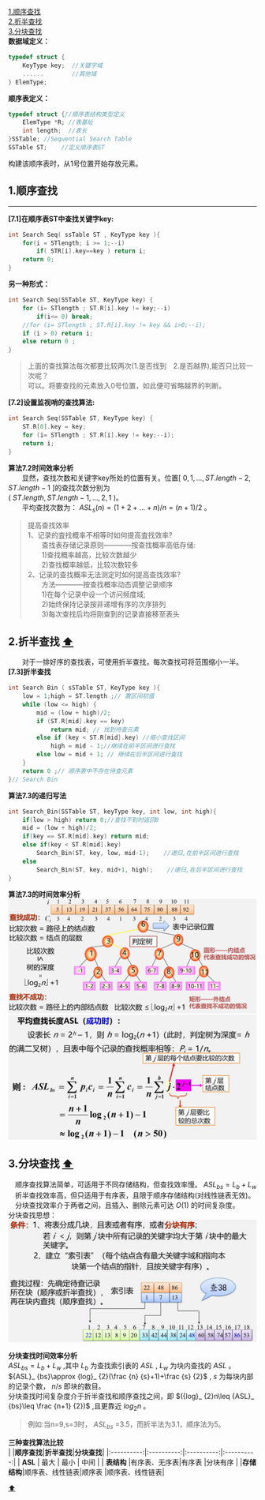 <span id = "top"></sapn>
[1.顺序查找](#part1)  
[2.折半查找](#part2)  
[3.分块查找](#part3)  
**数据域定义：**  
```cpp
typedef struct {
    KeyType key;  //关键字域
    ......        //其他域
} ElemType;
```
**顺序表定义：**
```cpp
typedef struct {//顺序表结构类型定义
    ElemType *R; //表基址
    int length;  //表长
}SSTable; //Sequential Search Table
SSTable ST;    //定义顺序表ST
```
构建该顺序表时，从1号位置开始存放元素。 
<span id = "part1"></span>  
## 1.顺序查找  
---  
**[7.1]在顺序表ST中查找关键字key:**  
```cpp
int Search Seq( ssTable ST , KeyType key ){
    for(i = STlength; i >= 1;--i)
        if( STR[i].key==key ) return i;
    return 0;
}
```
**另一种形式：**
```cpp
int Search Seq(SSTable ST, KeyType key) {
    for (i= STlength ; ST.R[i].key != key;--i)
        if(i<= 0) break;
    //for (i= STlength ; ST.R[i].key != key && i>0;--i);
    if (i > 0) return i;
    else return 0 ;
}
```
>上面的查找算法每次都要比较两次(1.是否找到　2.是否越界),能否只比较一次呢？  
>可以。将要查找的元素放入0号位置，如此便可省略越界的判断。  

**[7.2]设置监视哨的查找算法:**
```cpp
int Search Seq(SSTable ST, KeyType key) {
    ST.R[0].key = key;
    for (i= STlength ; ST.R[i].key != key;--i);
    return i;
}
```
**算法7.2时间效率分析**  
　　显然，查找次数和关键字key所处的位置有关。位置[ $0,1,..., ST.length-2, ST.length-1$ ]的查找次数分别为  
( $ST.length, ST.length-1,...,2,1$ )。  
　　平均查找次数为： ${ASL}_{s}(n)=(1+2+...+n)/n=(n+1)/2$ 。  
>提高查找效率  
>1、记录的査找概率不相等时如何提高査找效率?  
>　　查找表存储记录原则————按查找概率高低存储:  
>　　1)查找概率越高，比较次数越少  
>　　2)查找概率越低，比较次数较多  
2、记录的查找概率无法测定时如何提高查找效率?  
>　　方法————按查找概率动态调整记录顺序  
>　　1)在每个记录中设一个访问频度域;  
>　　2)始终保持记录按非递增有序的次序排列  
>　　3)每次查找后均将刚查到的记录直接移至表头

<span id = "part2"></span>  
## 2.折半查找  [:arrow_up:](#top)
　　对于一排好序的查找表，可使用折半查找，每次查找可将范围缩小一半。  
**[7.3]折半查找**  
```cpp
int Search Bin ( sSTable ST, KeyType key ){
    low = 1;high = ST.length ;// 置区间初值
    while (low <= high) {
        mid = (low + high)/2;
        if (ST.R[mid].key == key)
            return mid; // 找到待查元素
        else if (key < ST.R[mid].key) //缩小查找区间
            high = mid - 1;//继续在前半区间进行查找
        else low = mid + 1; // 继续在后半区间进行査找
    }
    return 0 ;// 顺序表中不存在待查元素
}// Search Bin
```
**算法7.3的递归写法**  
```cpp
int Search_Bin(SSTable ST, keyType key, int low, int high){
    if(low > high) return 0;//查找不到时返回0
    mid = (low + high)/2;
    if(key == ST.R[mid].key) return mid;
    else if(key < ST.R[mid].key)
        Search_Bin(ST, key, low, mid-1);    //递归,在前半区间进行查找
    else
        Search_Bin(ST, key, mid+1, high);    //递归,在后半区间进行查找
}
```
**算法7.3的时间效率分析**  
![](./images/折半查找判定树.png)  
![](./images/折半查找平均查找长度.png)  

<span id = "part3"></span>  
## 3.分块查找  [:arrow_up:](#top)
　顺序查找算法简单，可适用于不同存储结构，但查找效率慢。 ${ASL}_{bs}={L}_{b}+{L}_{w}$   
　折半查找效率高，但只适用于有序表，且限于顺序存储结构(对线性链表无效)。  
　分块查找效率介于两者之间，且插入、删除元素可达 $O(1)$ 的时间复杂度。  
分块查找思想：  
![](./images/分块查找思想.png)  

**分块查找时间效率分析**  
 ${ASL}_ {bs}={L}_ {b}+{L}_ {w}$ ,其中 ${L}_ {b}$ 为查找索引表的 $ASL$ , ${L}_ {w}$ 为块内查找的 $ASL$ 。  
 ${ASL}_ {bs}\approx {log}_ {2}(\frac {n} {s}+1)+\frac {s} {2}$ , $s$ 为每块内部的记录个数， $n/s$ 即块的数目。  
分块查找时间复杂度介于折半查找和顺序查找之间，即 $({log}_ {2}n\leq {ASL}_ {bs}\leq \frac {n+1} {2})$ ,且更靠近 ${log}_ {2}n$ 。  
>例如:当n=9,s=3时， ${ASL}_ {bs}$ =3.5，而折半法为3.1，顺序法为5。

**三种查找算法比较**  
|            |**顺序查找**|**折半查找**|**分块查找**|
|:----------:|:----------:|:----------:|:----------:|
|   **ASL**  |    最大     |    最小    |    中间    |
| **表结构** |有序表、无序表|有序表      |分块有序    |
|**存储结构**|顺序表、线性链表|顺序表    |顺序表、线性链表|

[:arrow_up:](#top)
